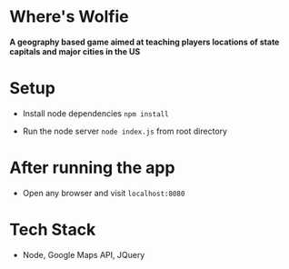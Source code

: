 # Where's Wolfie

**A geography based game aimed at teaching players locations of state capitals and major cities in the US**

# Setup

* Install node dependencies ``` npm install ```

* Run the node server ``` node index.js ``` from root directory

# After running the app

* Open any browser and visit ``` localhost:8080 ```

# Tech Stack

* Node, Google Maps API, JQuery
